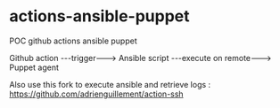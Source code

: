 # actions-ansible-puppet
POC github actions ansible puppet

Github action ---trigger---> Ansible script ---execute on remote---> Puppet agent

Also use this fork to execute ansible and retrieve logs : https://github.com/adrienguillement/action-ssh


